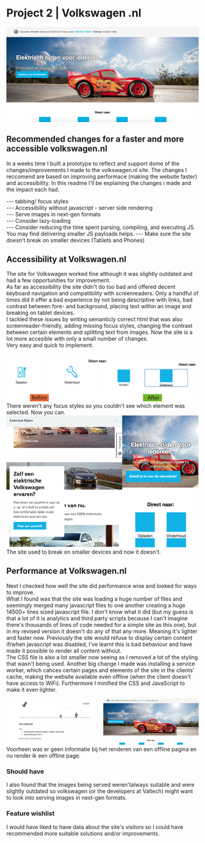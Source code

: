 # Project 2 | Volkswagen .nl

![application](src/img/app.png)  

## Recommended changes for a faster and more accessible volkswagen.nl

In a weeks time I built a prototype to reflect and support dome of the changes/improvements I made to the volkswagen.nl site. The changes I reccomend are based on improving performace (making the website faster) and accessibility. In this readme I'll be explaining the changes i made and the impact each had.

--- tabbing/ focus styles  
--- Accessibility without javascript - server side rendering  
--- Serve images in next-gen formats  
--- Consider lazy-loading  
--- Consider reducing the time spent parsing, compiling, and executing JS. You may find delivering smaller JS payloads helps. 
--- Make sure the site doesn't break on smaller devices (Tablets and Phones)
## Accessibility at Volkswagen.nl   

The site for Volkswagen worked fine although it was slightly outdated and had a few opportunities for improvement.   
As far as accessibility the site didn't do too bad and offered decent keyboard navigation and compatibility with screenreaders. Only a handful of times did it offer a bad experience by not being descriptive with links, bad contrast between fore- and background, placing text within an image and breaking on tablet devices.  
I tackled these issues by writing semanticly correct html that was also screenreader-friendly, adding missing focus styles, changing the contrast between certain elements and splitting text from images. Now the site is a lot more accesible with only a small number of changes.  
Very easy and quick to implement.  

![application](src/img/tabbing.png)  
There weren't any focus styles so you couldn't see which element was selected. Now you can.  
![application](src/img/responsive.png)   
The site used to break on smaller devices and now it doesn't.  

## Performance at Volkswagen.nl   

Next I checked how well the site did performance wise and looked for ways to improve.  
What I found was that the site was loading a huge number of files and seemingly merged many javascript files to one another creating a huge 14500+ lines sized javascript file. I don't know what it did (but my guess is that a lot of it is analytics and third party scripts because I can't imagine there's thousands of lines of code needed for a simple site as this one), but in my revised version it doesn't do any of that any more. Meaning it's lighter and faster now. Previously the site would refuse to display certain content if/when javascript was disabled, I've learnt this is bad behaviour and have made it possible to render all content without.  
The CSS file is also a lot smaller now seeing as I removed a lot of the styling that wasn't being used. Another big change I made was installing a service worker, which cahces certain pages and elements of the site in the clients' cache, making the website available even offline (when the client doesn't have access to WiFi). Furthermore I minified the CSS and JavaScript to make it even lighter.  

![application](src/img/offline.png)   
Voorheen was er geen informatie bij het renderen van een offline pagina en nu render ik een offline page.
### Should have

I also found that the images being served weren'talways suitable and were slightly outdated so volkswagen (or the developers at Valtech) might want to look into serving images in next-gen formats.  


### Feature wishlist

I would have liked to have data about the site's visitors so I could have recommended more suitable solutions and/or improvements.

